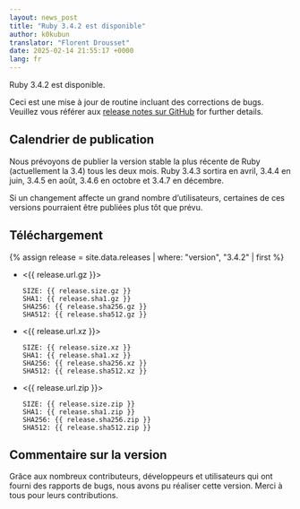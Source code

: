 ```yaml
---
layout: news_post
title: "Ruby 3.4.2 est disponible"
author: k0kubun
translator: "Florent Drousset"
date: 2025-02-14 21:55:17 +0000
lang: fr
---
```


Ruby 3.4.2 est disponible.

Ceci est une mise à jour de routine incluant des corrections de bugs.
Veuillez vous référer aux [release notes sur GitHub](https://github.com/ruby/ruby/releases/tag/v3_4_2) for further details.

## Calendrier de publication

Nous prévoyons de publier la version stable la plus récente de Ruby (actuellement la 3.4) tous les deux mois.
Ruby 3.4.3 sortira en avril, 3.4.4 en juin, 3.4.5 en août, 3.4.6 en octobre et 3.4.7 en décembre.

Si un changement affecte un grand nombre d’utilisateurs, certaines de ces versions pourraient être publiées plus tôt que prévu.

## Téléchargement

{% assign release = site.data.releases | where: "version", "3.4.2" | first %}

* <{{ release.url.gz }}>

      SIZE: {{ release.size.gz }}
      SHA1: {{ release.sha1.gz }}
      SHA256: {{ release.sha256.gz }}
      SHA512: {{ release.sha512.gz }}

* <{{ release.url.xz }}>

      SIZE: {{ release.size.xz }}
      SHA1: {{ release.sha1.xz }}
      SHA256: {{ release.sha256.xz }}
      SHA512: {{ release.sha512.xz }}

* <{{ release.url.zip }}>

      SIZE: {{ release.size.zip }}
      SHA1: {{ release.sha1.zip }}
      SHA256: {{ release.sha256.zip }}
      SHA512: {{ release.sha512.zip }}

## Commentaire sur la version

Grâce aux nombreux contributeurs, développeurs et utilisateurs qui ont fourni des rapports de bugs, nous avons pu réaliser cette version.
Merci à tous pour leurs contributions.
